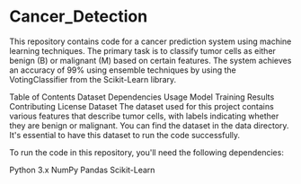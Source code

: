 # Cancer_Detection
This repository contains code for a cancer prediction system using machine learning techniques. The primary task is to classify tumor cells as either benign (B) or malignant (M) based on certain features. The system achieves an accuracy of 99% using ensemble techniques by using the VotingClassifier from the Scikit-Learn library.

Table of Contents Dataset Dependencies Usage Model Training Results Contributing License Dataset The dataset used for this project contains various features that describe tumor cells, with labels indicating whether they are benign or malignant. You can find the dataset in the data directory. It's essential to have this dataset to run the code successfully.

To run the code in this repository, you'll need the following dependencies:

Python 3.x NumPy Pandas Scikit-Learn
